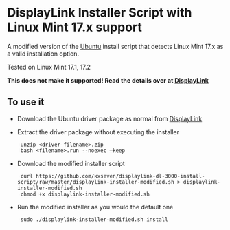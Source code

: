 # DisplayLink Installer Script with Linux Mint 17.x support

A modified version of the [Ubuntu](http://www.displaylink.com/downloads/ubuntu.php) install script that detects Linux Mint 17.x as a valid installation option.

Tested on Linux Mint 17.1, 17.2

**This does not make it supported! Read the details over at [DisplayLink](https://github.com/DisplayLink)**

## To use it

 - Download the Ubuntu driver package as normal from [DisplayLink](http://www.displaylink.com/downloads/ubuntu.php)
 - Extract the driver package without executing the installer

        unzip <driver-filename>.zip
        bash <filename>.run --noexec –keep

 - Download the modified installer script

        curl https://github.com/kxseven/displaylink-dl-3000-install-script/raw/master/displaylink-installer-modified.sh > displaylink-installer-modified.sh
        chmod +x displaylink-installer-modified.sh

 - Run the modified installer as you would the default one

        sudo ./displaylink-installer-modified.sh install
